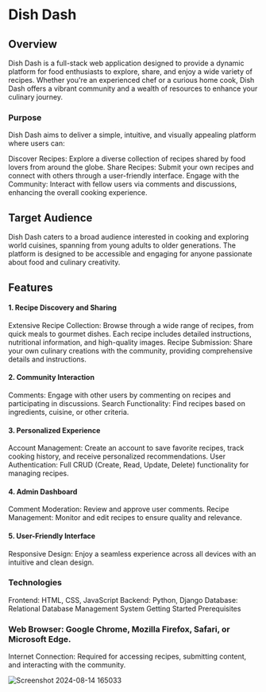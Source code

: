 # Dish Dash

## Overview

Dish Dash is a full-stack web application designed to provide a dynamic platform for food enthusiasts to explore, share, and enjoy a wide variety of recipes. Whether you're an experienced chef or a curious home cook, Dish Dash offers a vibrant community and a wealth of resources to enhance your culinary journey.

### Purpose
Dish Dash aims to deliver a simple, intuitive, and visually appealing platform where users can:

Discover Recipes: Explore a diverse collection of recipes shared by food lovers from around the globe.
Share Recipes: Submit your own recipes and connect with others through a user-friendly interface.
Engage with the Community: Interact with fellow users via comments and discussions, enhancing the overall cooking experience.
## Target Audience
Dish Dash caters to a broad audience interested in cooking and exploring world cuisines, spanning from young adults to older generations. The platform is designed to be accessible and engaging for anyone passionate about food and culinary creativity.

## Features
#### 1. Recipe Discovery and Sharing
Extensive Recipe Collection: Browse through a wide range of recipes, from quick meals to gourmet dishes. Each recipe includes detailed instructions, nutritional information, and high-quality images.
Recipe Submission: Share your own culinary creations with the community, providing comprehensive details and instructions.
#### 2. Community Interaction
Comments: Engage with other users by commenting on recipes and participating in discussions.
Search Functionality: Find recipes based on ingredients, cuisine, or other criteria.
#### 3. Personalized Experience
Account Management: Create an account to save favorite recipes, track cooking history, and receive personalized recommendations.
User Authentication: Full CRUD (Create, Read, Update, Delete) functionality for managing recipes.
#### 4. Admin Dashboard
Comment Moderation: Review and approve user comments.
Recipe Management: Monitor and edit recipes to ensure quality and relevance.
#### 5. User-Friendly Interface
Responsive Design: Enjoy a seamless experience across all devices with an intuitive and clean design.
### Technologies
Frontend: HTML, CSS, JavaScript
Backend: Python, Django
Database: Relational Database Management System
Getting Started
Prerequisites
### Web Browser: Google Chrome, Mozilla Firefox, Safari, or Microsoft Edge.
Internet Connection: Required for accessing recipes, submitting content, and interacting with the community.

![Screenshot 2024-08-14 165033](https://github.com/user-attachments/assets/cc8d0fbc-58d1-4d45-93f2-ff0b9c3d60bf)